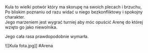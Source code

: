 Kula to wielki potwór który ma skorupę na swoich plecach i brzuchu,  
Po bliskim poznaniu od razu widać u niego bezkonfliktowy i spokojny charakter.  
Jego marzeniem jest wygrać turniej aby móc opuścić Arenę do której wzięto go jako niewolnika.

Jego cała rasa prawdopodobnie wymarła.

![[Kula fota.jpg]]
#Arena

